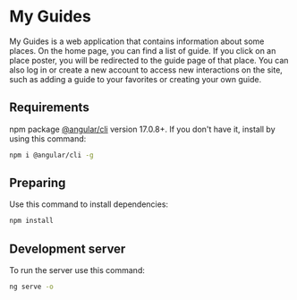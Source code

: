 # My Guides
My Guides is a web application that contains information about some places. On the home page, you can find a list of guide. If you click on an place poster, you will be redirected to the guide page of that place. You can also log in or create a new account to access new interactions on the site, such as adding a guide to your favorites or creating your own guide.

## Requirements
npm package [@angular/cli](https://github.com/angular/angular-cli) version 17.0.8+. If you don't have it, install by using this command:
```bash
npm i @angular/cli -g
```

## Preparing
Use this command to install dependencies:
```bash
npm install
```

## Development server
To run the server use this command:
```bash
ng serve -o
``` 